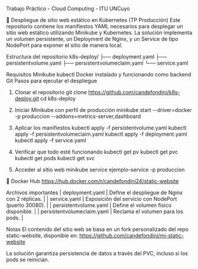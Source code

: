 Trabajo Práctico - Cloud Computing - ITU UNCuyo

🐳 Despliegue de sitio web estático en Kubernetes (TP Producción)
Este repositorio contiene los manifiestos YAML necesarios para desplegar un sitio web estático utilizando Minikube y Kubernetes. La solución implementa un volumen persistente, un Deployment de Nginx, y un Service de tipo NodePort para exponer el sitio de manera local.

Estructura del repositorio
k8s-deploy/ ├── deployment.yaml ├── persistentvolume.yaml ├── persistentvolumeclaim.yaml └── service.yaml

Requisitos
Minikube
kubectl
Docker instalado y funcionando como backend
Git
Pasos para ejecutar el despliegue
1. Clonar el repositorio
git clone https://github.com/candefondini/k8s-deploy.git cd k8s-deploy

2. Iniciar Minikube con perfil de producción
minikube start --driver=docker -p produccion --addons=metrics-server,dashboard

3. Aplicar los manifiestos
kubectl apply -f persistentvolume.yaml kubectl apply -f persistentvolumeclaim.yaml kubectl apply -f deployment.yaml kubectl apply -f service.yaml

4. Verificar que todo esté funcionando
kubectl get pv kubectl get pvc kubectl get pods kubectl get svc

5. Acceder al sitio web
minikube service ejemplo-service -p produccion

🔗 Docker Hub
https://hub.docker.com/r/candefondini24/static-website

Archivos importantes
| deployment.yaml | Define el despliegue de Nginx con 2 réplicas. | | service.yaml | Exposición del servicio con NodePort (puerto 30080). | | persistentvolume.yaml | Define el volumen físico disponible. | | persistentvolumeclaim.yaml | Reclama el volumen para los pods. |

Notas
El contenido del sitio web se basa en un fork personalizado del repo static-website, disponible en:
https://github.com/candefondini/mi-static-website

La solución garantiza persistencia de datos a través del PVC, incluso si los pods se reinician.
